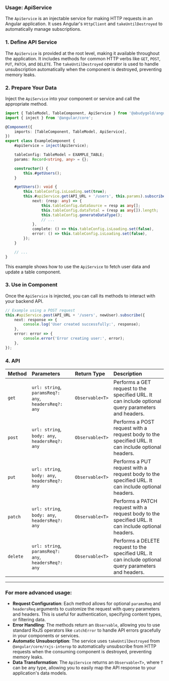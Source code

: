 ### Usage: ApiService

The `ApiService` is an injectable service for making HTTP requests in an Angular application. It uses Angular's `HttpClient` and `takeUntilDestroyed` to automatically manage subscriptions.

### 1\. Define API Service

The `ApiService` is provided at the root level, making it available throughout the application. It includes methods for common HTTP verbs like `GET`, `POST`, `PUT`, `PATCH`, and `DELETE`. The `takeUntilDestroyed` operator is used to handle unsubscription automatically when the component is destroyed, preventing memory leaks.

### 2\. Prepare Your Data

Inject the `ApiService` into your component or service and call the appropriate method.

```typescript
import { TableModel, TableComponent, ApiService } from '@abudygold/angular-ui-lib';
import { inject } from '@angular/core';

@Component({
	imports: [TableComponent, TableModel, ApiService],
})
export class ExampleComponent {
	#apiService = inject(ApiService);

	tableConfig: TableModel = EXAMPLE_TABLE;
	params: Record<string, any> = {};

	constructor() {
		this.#getUsers();
	}

	#getUsers(): void {
		this.tableConfig.isLoading.set(true);
		this.#apiService.get(API_URL + '/users', this.params).subscribe({
			next: (resp: any) => {
				this.tableConfig.dataSource = resp as any[];
				this.tableConfig.dataTotal = (resp as any[]).length;
				this.tableConfig.generateDataType();
				// ...
			},
			complete: () => this.tableConfig.isLoading.set(false),
			error: () => this.tableConfig.isLoading.set(false),
		});
	}

	// ...
}
```

This example shows how to use the `ApiService` to fetch user data and update a table component.

### 3\. Use in Component

Once the `ApiService` is injected, you can call its methods to interact with your backend API.

```typescript
// Example using a POST request
this.#apiService.post(API_URL + '/users', newUser).subscribe({
	next: response => {
		console.log('User created successfully:', response);
	},
	error: error => {
		console.error('Error creating user:', error);
	},
});
```

### 4\. API

| Method   | Parameters                                           | Return Type     | Description                                                                                           |
| :------- | :--------------------------------------------------- | :-------------- | :---------------------------------------------------------------------------------------------------- |
| `get`    | `url: string`, `paramsReq?: any`, `headersReq?: any` | `Observable<T>` | Performs a GET request to the specified URL. It can include optional query parameters and headers.    |
| `post`   | `url: string`, `body: any`, `headersReq?: any`       | `Observable<T>` | Performs a POST request with a request body to the specified URL. It can include optional headers.    |
| `put`    | `url: string`, `body: any`, `headersReq?: any`       | `Observable<T>` | Performs a PUT request with a request body to the specified URL. It can include optional headers.     |
| `patch`  | `url: string`, `body: any`, `headersReq?: any`       | `Observable<T>` | Performs a PATCH request with a request body to the specified URL. It can include optional headers.   |
| `delete` | `url: string`, `paramsReq?: any`, `headersReq?: any` | `Observable<T>` | Performs a DELETE request to the specified URL. It can include optional query parameters and headers. |

---

### For more advanced usage:

- **Request Configuration**: Each method allows for optional `paramsReq` and `headersReq` arguments to customize the request with query parameters and headers. This is useful for authentication, specifying content types, or filtering data.
- **Error Handling**: The methods return an `Observable`, allowing you to use standard RxJS operators like `catchError` to handle API errors gracefully in your components or services.
- **Automatic Unsubscription**: The service uses `takeUntilDestroyed` from `@angular/core/rxjs-interop` to automatically unsubscribe from HTTP requests when the consuming component is destroyed, preventing memory leaks.
- **Data Transformation**: The `ApiService` returns an `Observable<T>`, where `T` can be any type, allowing you to easily map the API response to your application's data models.
